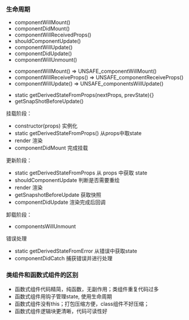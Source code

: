 ### 生命周期
- componentWillMount()
- componentDidMount()
- componentWillReceivedProps()
- shouldComponentUpdate()
- componentWillUpdate()
- componentDidUpdate()
- componentWillUnmount()

<!-- 16.3更新 -->
<!-- 为了更好的支持异步渲染，解决生命周期滥用可能导致的问题 -->
- componentWillMount() => UNSAFE_componentWillMount()
- componentWillReceiveProps() => UNSAFE_componentReceiveProps()
- componentWillUpdate() => UNSAFE_componentsWillUpdate()
<!-- 新的生命周期 -->
- static getDerivedStateFromProps(nextProps, prevState){}
- getSnapShotBeforeUpdate()

<!-- 16.8 -->
挂载阶段：
- constructor(props) 实例化
- static getDerivedStateFromProps() 从props中取state
- render 渲染
- componentDidMount 完成挂载

更新阶段：
- static getDerivedStateFromProps 从 props 中获取 state
- shouldComponentUpdate 判断是否需要重绘
- render 渲染
- getSnapshotBeforeUpdate 获取快照
- componentDidUpdate 渲染完成后回调

卸载阶段：
- componentsWillUnmount

错误处理
- static getDerivedStateFromError 从错误中获取state
- componentDidCatch 捕获错误并进行处理


### 类组件和函数式组件的区别
- 函数式组件代码精简，纯函数，无副作用；类组件重复代码过多
- 函数式组件用钩子管理state, 使用生命周期
- 函数式组件没有this；打包压缩方便，class组件不好压缩；
- 函数式组件逻辑块更清晰，代码可读性好
